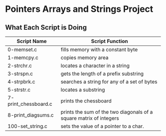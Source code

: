 # Pointers Arrays and Strings Project
## What Each Script is Doing

|Script Name       | Script Function     |
|----------------- |---------------------|
|0-memset.c|fills memory with a constant byte|
|1-memcpy.c|copies memory area|
|2-strchr.c|locates a character in a string|
|3-strspn.c|gets the length of a prefix substring|
|4-strpbrk.c|searches a string for any of a set of bytes|
|5-strstr.c|locates a substring|
|7-print_chessboard.c|prints the chessboard|
|8-print_diagsums.c|prints the sum of the two diagonals of a square matrix of integers|
|100-set_string.c|sets the value of a pointer to a char.|

